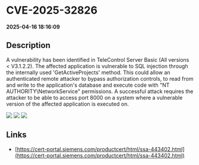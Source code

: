 # CVE-2025-32826

**2025-04-16 18:16:09**

## Description
A vulnerability has been identified in TeleControl Server Basic (All versions < V3.1.2.2). The affected application is vulnerable to SQL injection through the internally used 'GetActiveProjects' method. This could allow an authenticated remote attacker to bypass authorization controls, to read from and write to the application's database and execute code with "NT AUTHORITY\NetworkService" permissions. A successful attack requires the attacker to be able to access port 8000 on a system where a vulnerable version of the affected application is executed on.

![](https://img.shields.io/static/v1?label=Score&message=8.7&color=red)
![](https://img.shields.io/static/v1?label=Severity&message=HIGH&color=red)
![](https://img.shields.io/static/v1?label=CWE&message=SQL&color=green)

## Links
- [https://cert-portal.siemens.com/productcert/html/ssa-443402.html](https://cert-portal.siemens.com/productcert/html/ssa-443402.html)
